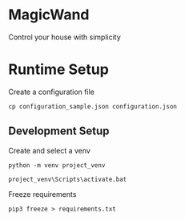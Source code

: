 # MagicWand
Control your house with simplicity


# Runtime Setup
Create a configuration file
```
cp configuration_sample.json configuration.json
```


## Development Setup
Create and select a venv
```
python -m venv project_venv

project_venv\Scripts\activate.bat
```

Freeze requirements
```
pip3 freeze > requirements.txt
```



